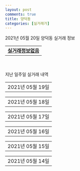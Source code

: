 ```yaml
---
layout: post
comments: true
title: 양덕동
categories: [실거래가]
---
```


2021년 05월 20일 양덕동 실거래 정보

<table>
  <tr>
    <td colspan="4" style="font-weight: bold;"><a href="https://search.naver.com/search.naver?query=실거래정보없음">실거래정보없음</a></td>
  </tr>
    
</table>
    
<div style="margin-top: 50px; margin-bottom: 13px">지난 일주일 실거래 내역</div>

  <table style="width: 100%; margin-bottom: 1px">
      <tr class="header">
        <td>2021년 05월 19일</td>
      </tr>
      <tr class="child" style="display: none">
        <td>
            
        <table>
          <tr>
            <td colspan="4" style="font-weight: bold;"><a href="https://search.naver.com/search.naver?query=메트로시티">메트로시티</a></td>
          </tr>

          <tr>
            <td>매매</td>
            <td>16층</td>
            <td>84.8902㎡</td>
            <td>계약일 2021-05-15</td>
          </tr>
          <tr>
            <td colspan="4">49,000<br>기존최고가 49,000</td>
          </tr>
    
        </table>
        <table style="margin-top: 5px">
          <tr>
            <td colspan="4" style="font-weight: bold;"><a href="https://search.naver.com/search.naver?query=메트로시티2단지">메트로시티2단지</a></td>
          </tr>
    
          <tr>
            <td>매매</td>
            <td>28층</td>
            <td>84.947㎡</td>
            <td>계약일 2021-05-15</td>
          </tr>
          <tr>
            <td colspan="4">60,700<br>기존최고가 60,700</td>
          </tr>
    
          <tr>
            <td>매매</td>
            <td>46층</td>
            <td>84.947㎡</td>
            <td>계약일 2021-05-15</td>
          </tr>
          <tr>
            <td colspan="4">57,700<br>기존최고가 57,700</td>
          </tr>
    
          <tr>
            <td>매매</td>
            <td>3층</td>
            <td>84.947㎡</td>
            <td>계약일 2021-05-06</td>
          </tr>
          <tr>
            <td colspan="4">53,100<br>기존최고가 53,100</td>
          </tr>
    
        </table>
        <table style="margin-top: 5px">
          <tr>
            <td colspan="4" style="font-weight: bold;"><a href="https://search.naver.com/search.naver?query=양덕코오롱하늘채">양덕코오롱하늘채</a></td>
          </tr>
    
          <tr>
            <td>매매</td>
            <td>10층</td>
            <td>84.8939㎡</td>
            <td>계약일 2021-05-16</td>
          </tr>
          <tr>
            <td colspan="4">49,000<br>기존최고가 49,000</td>
          </tr>
    
          <tr>
            <td>매매</td>
            <td>6층</td>
            <td>84.8939㎡</td>
            <td>계약일 2021-05-15</td>
          </tr>
          <tr>
            <td colspan="4">45,000<br>기존최고가 45,000</td>
          </tr>
    
        </table>
        <table style="margin-top: 5px">
          <tr>
            <td colspan="4" style="font-weight: bold;"><a href="https://search.naver.com/search.naver?query=한일타운2">한일타운2</a></td>
          </tr>
    
          <tr>
            <td>매매</td>
            <td>22층</td>
            <td>84.958㎡</td>
            <td>계약일 2021-05-09</td>
          </tr>
          <tr>
            <td colspan="4">21,200<br>기존최고가 21,200</td>
          </tr>
    
          <tr>
            <td>매매</td>
            <td>3층</td>
            <td>84.958㎡</td>
            <td>계약일 2021-05-08</td>
          </tr>
          <tr>
            <td colspan="4">20,700<br>기존최고가 20,700</td>
          </tr>
    
        </table>
    
        </td>
      </tr>
  </table>
    
  <table style="width: 100%; margin-bottom: 1px">
      <tr class="header">
        <td>2021년 05월 18일</td>
      </tr>
      <tr class="child" style="display: none">
        <td>
            
        <table>
          <tr>
            <td colspan="4" style="font-weight: bold;"><a href="https://search.naver.com/search.naver?query=대림하이빌">대림하이빌</a></td>
          </tr>

          <tr>
            <td>매매</td>
            <td>2층</td>
            <td>84.9365㎡</td>
            <td>계약일 2021-05-01</td>
          </tr>
          <tr>
            <td colspan="4">19,800<br>기존최고가 19,800</td>
          </tr>
    
        </table>
        <table style="margin-top: 5px">
          <tr>
            <td colspan="4" style="font-weight: bold;"><a href="https://search.naver.com/search.naver?query=메트로시티">메트로시티</a></td>
          </tr>
    
          <tr>
            <td>매매</td>
            <td>11층</td>
            <td>84.9933㎡</td>
            <td>계약일 2021-05-15</td>
          </tr>
          <tr>
            <td colspan="4">49,500<br>기존최고가 49,500</td>
          </tr>
    
        </table>
        <table style="margin-top: 5px">
          <tr>
            <td colspan="4" style="font-weight: bold;"><a href="https://search.naver.com/search.naver?query=메트로시티2단지">메트로시티2단지</a></td>
          </tr>
    
          <tr>
            <td>매매</td>
            <td>16층</td>
            <td>84.937㎡</td>
            <td>계약일 2021-05-09</td>
          </tr>
          <tr>
            <td colspan="4">65,300<br>기존최고가 65,300</td>
          </tr>
    
          <tr>
            <td>매매</td>
            <td>19층</td>
            <td>84.947㎡</td>
            <td>계약일 2021-05-13</td>
          </tr>
          <tr>
            <td colspan="4">63,500<br>기존최고가 63,500</td>
          </tr>
    
        </table>
        <table style="margin-top: 5px">
          <tr>
            <td colspan="4" style="font-weight: bold;"><a href="https://search.naver.com/search.naver?query=양덕코오롱하늘채">양덕코오롱하늘채</a></td>
          </tr>
    
          <tr>
            <td>매매</td>
            <td>19층</td>
            <td>84.8939㎡</td>
            <td>계약일 2021-05-15</td>
          </tr>
          <tr>
            <td colspan="4">50,000<br>기존최고가 50,000</td>
          </tr>
    
        </table>
        <table style="margin-top: 5px">
          <tr>
            <td colspan="4" style="font-weight: bold;"><a href="https://search.naver.com/search.naver?query=우성">우성</a></td>
          </tr>
    
          <tr>
            <td>매매</td>
            <td>7층</td>
            <td>59.97㎡</td>
            <td>계약일 2021-05-17</td>
          </tr>
          <tr>
            <td colspan="4">18,200<br>기존최고가 18,200</td>
          </tr>
    
        </table>
        <table style="margin-top: 5px">
          <tr>
            <td colspan="4" style="font-weight: bold;"><a href="https://search.naver.com/search.naver?query=한일타운">한일타운</a></td>
          </tr>
    
          <tr>
            <td>매매</td>
            <td>10층</td>
            <td>84.86㎡</td>
            <td>계약일 2021-05-14</td>
          </tr>
          <tr>
            <td colspan="4">24,500<br>기존최고가 24,500</td>
          </tr>
    
        </table>
        <table style="margin-top: 5px">
          <tr>
            <td colspan="4" style="font-weight: bold;"><a href="https://search.naver.com/search.naver?query=한일타운2">한일타운2</a></td>
          </tr>
    
          <tr>
            <td>매매</td>
            <td>9층</td>
            <td>84.958㎡</td>
            <td>계약일 2021-05-11</td>
          </tr>
          <tr>
            <td colspan="4">21,400<br>기존최고가 21,400</td>
          </tr>
    
        </table>
        <table style="margin-top: 5px">
          <tr>
            <td colspan="4" style="font-weight: bold;"><a href="https://search.naver.com/search.naver?query=마산양덕4차한일타운">마산양덕4차한일타운</a></td>
          </tr>
    
          <tr>
            <td>전세</td>
            <td>13층</td>
            <td>83.683㎡</td>
            <td>계약일 2021-05-09</td>
          </tr>
          <tr>
            <td colspan="4">28,000<br>기존최고가 None</td>
          </tr>
    
        </table>
        <table style="margin-top: 5px">
          <tr>
            <td colspan="4" style="font-weight: bold;"><a href="https://search.naver.com/search.naver?query=메트로시티">메트로시티</a></td>
          </tr>
    
          <tr>
            <td>전세</td>
            <td>21층</td>
            <td>124.4478㎡</td>
            <td>계약일 2021-05-15</td>
          </tr>
          <tr>
            <td colspan="4">42,500</td>
          </tr>
    
        </table>
        <table style="margin-top: 5px">
          <tr>
            <td colspan="4" style="font-weight: bold;"><a href="https://search.naver.com/search.naver?query=신성미소지움">신성미소지움</a></td>
          </tr>
    
          <tr>
            <td>전세</td>
            <td>10층</td>
            <td>84.8083㎡</td>
            <td>계약일 2021-04-25</td>
          </tr>
          <tr>
            <td colspan="4">17,000<br>기존최고가 None</td>
          </tr>
    
        </table>
        <table style="margin-top: 5px">
          <tr>
            <td colspan="4" style="font-weight: bold;"><a href="https://search.naver.com/search.naver?query=양덕코오롱하늘채">양덕코오롱하늘채</a></td>
          </tr>
    
          <tr>
            <td>전세</td>
            <td>19층</td>
            <td>84.8939㎡</td>
            <td>계약일 2021-05-15</td>
          </tr>
          <tr>
            <td colspan="4">40,000<br>기존최고가 None</td>
          </tr>
    
        </table>
    
        </td>
      </tr>
  </table>
    
  <table style="width: 100%; margin-bottom: 1px">
      <tr class="header">
        <td>2021년 05월 17일</td>
      </tr>
      <tr class="child" style="display: none">
        <td>
            
        <table>
          <tr>
            <td colspan="4" style="font-weight: bold;"><a href="https://search.naver.com/search.naver?query=실거래정보없음">실거래정보없음</a></td>
          </tr>

        </table>
    
        </td>
      </tr>
  </table>
    
  <table style="width: 100%; margin-bottom: 1px">
      <tr class="header">
        <td>2021년 05월 16일</td>
      </tr>
      <tr class="child" style="display: none">
        <td>
            
        <table>
          <tr>
            <td colspan="4" style="font-weight: bold;"><a href="https://search.naver.com/search.naver?query=실거래정보없음">실거래정보없음</a></td>
          </tr>

        </table>
    
        </td>
      </tr>
  </table>
    
  <table style="width: 100%; margin-bottom: 1px">
      <tr class="header">
        <td>2021년 05월 15일</td>
      </tr>
      <tr class="child" style="display: none">
        <td>
            
        <table>
          <tr>
            <td colspan="4" style="font-weight: bold;"><a href="https://search.naver.com/search.naver?query=메트로시티">메트로시티</a></td>
          </tr>

          <tr>
            <td>매매</td>
            <td>17층</td>
            <td>134.6541㎡</td>
            <td>계약일 2021-05-04</td>
          </tr>
          <tr>
            <td colspan="4">64,800<br>기존최고가 64,800</td>
          </tr>
    
        </table>
    
        </td>
      </tr>
  </table>
    
  <table style="width: 100%; margin-bottom: 1px">
      <tr class="header">
        <td>2021년 05월 14일</td>
      </tr>
      <tr class="child" style="display: none">
        <td>
            
        <table>
          <tr>
            <td colspan="4" style="font-weight: bold;"><a href="https://search.naver.com/search.naver?query=마산양덕4차한일타운">마산양덕4차한일타운</a></td>
          </tr>

          <tr>
            <td>매매</td>
            <td>9층</td>
            <td>83.683㎡</td>
            <td>계약일 2021-05-13</td>
          </tr>
          <tr>
            <td colspan="4">29,600<br>기존최고가 29,600</td>
          </tr>
    
          <tr>
            <td>매매</td>
            <td>14층</td>
            <td>83.683㎡</td>
            <td>계약일 2021-05-06</td>
          </tr>
          <tr>
            <td colspan="4">29,200<br>기존최고가 29,200</td>
          </tr>
    
        </table>
        <table style="margin-top: 5px">
          <tr>
            <td colspan="4" style="font-weight: bold;"><a href="https://search.naver.com/search.naver?query=메트로시티">메트로시티</a></td>
          </tr>
    
          <tr>
            <td>매매</td>
            <td>29층</td>
            <td>134.6541㎡</td>
            <td>계약일 2021-05-01</td>
          </tr>
          <tr>
            <td colspan="4">62,850<br>기존최고가 62,850</td>
          </tr>
    
          <tr>
            <td>매매</td>
            <td>23층</td>
            <td>84.8902㎡</td>
            <td>계약일 2021-05-04</td>
          </tr>
          <tr>
            <td colspan="4">51,500<br>기존최고가 51,500</td>
          </tr>
    
          <tr>
            <td>매매</td>
            <td>21층</td>
            <td>84.6697㎡</td>
            <td>계약일 2021-05-06</td>
          </tr>
          <tr>
            <td colspan="4">50,700<br>기존최고가 50,700</td>
          </tr>
    
          <tr>
            <td>매매</td>
            <td>11층</td>
            <td>84.8902㎡</td>
            <td>계약일 2021-05-08</td>
          </tr>
          <tr>
            <td colspan="4">49,700<br>기존최고가 49,700</td>
          </tr>
    
          <tr>
            <td>매매</td>
            <td>8층</td>
            <td>84.9933㎡</td>
            <td>계약일 2021-05-08</td>
          </tr>
          <tr>
            <td colspan="4">45,000<br>기존최고가 45,000</td>
          </tr>
    
        </table>
        <table style="margin-top: 5px">
          <tr>
            <td colspan="4" style="font-weight: bold;"><a href="https://search.naver.com/search.naver?query=메트로시티2단지">메트로시티2단지</a></td>
          </tr>
    
          <tr>
            <td>매매</td>
            <td>45층</td>
            <td>101.961㎡</td>
            <td>계약일 2021-05-11</td>
          </tr>
          <tr>
            <td colspan="4">72,000<br>기존최고가 72,000</td>
          </tr>
    
          <tr>
            <td>매매</td>
            <td>42층</td>
            <td>84.947㎡</td>
            <td>계약일 2021-05-08</td>
          </tr>
          <tr>
            <td colspan="4">62,800<br>기존최고가 62,800</td>
          </tr>
    
          <tr>
            <td>매매</td>
            <td>35층</td>
            <td>84.947㎡</td>
            <td>계약일 2021-05-11</td>
          </tr>
          <tr>
            <td colspan="4">62,000<br>기존최고가 62,000</td>
          </tr>
    
          <tr>
            <td>매매</td>
            <td>18층</td>
            <td>74.944㎡</td>
            <td>계약일 2021-05-01</td>
          </tr>
          <tr>
            <td colspan="4">52,000<br>기존최고가 52,000</td>
          </tr>
    
          <tr>
            <td>매매</td>
            <td>16층</td>
            <td>74.935㎡</td>
            <td>계약일 2021-05-02</td>
          </tr>
          <tr>
            <td colspan="4">51,500<br>기존최고가 51,500</td>
          </tr>
    
          <tr>
            <td>매매</td>
            <td>8층</td>
            <td>74.935㎡</td>
            <td>계약일 2021-05-08</td>
          </tr>
          <tr>
            <td colspan="4">49,800<br>기존최고가 49,800</td>
          </tr>
    
        </table>
        <table style="margin-top: 5px">
          <tr>
            <td colspan="4" style="font-weight: bold;"><a href="https://search.naver.com/search.naver?query=한일3">한일3</a></td>
          </tr>
    
          <tr>
            <td>매매</td>
            <td>8층</td>
            <td>84.9326㎡</td>
            <td>계약일 2021-05-08</td>
          </tr>
          <tr>
            <td colspan="4">20,500<br>기존최고가 20,500</td>
          </tr>
    
        </table>
    
        </td>
      </tr>
  </table>
    

